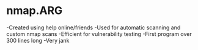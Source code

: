 # nmap.ARG

-Created using help online/friends
-Used for automatic scanning and custom nmap scans
-Efficient for vulnerability testing
-First program over 300 lines long
-Very jank
